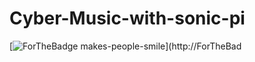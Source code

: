 # Cyber-Music-with-sonic-pi
[![ForTheBadge makes-people-smile](http://ForTheBadge.com/images/badges/makes-people-smile.svg)](http://ForTheBad